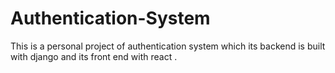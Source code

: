# Authentication-System
This is a personal project of authentication system which its backend is built with django and its front end with react . 
